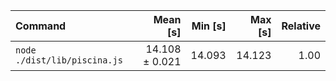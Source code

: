 | Command | Mean [s] | Min [s] | Max [s] | Relative |
|:---|---:|---:|---:|---:|
| `node ./dist/lib/piscina.js` | 14.108 ± 0.021 | 14.093 | 14.123 | 1.00 |

